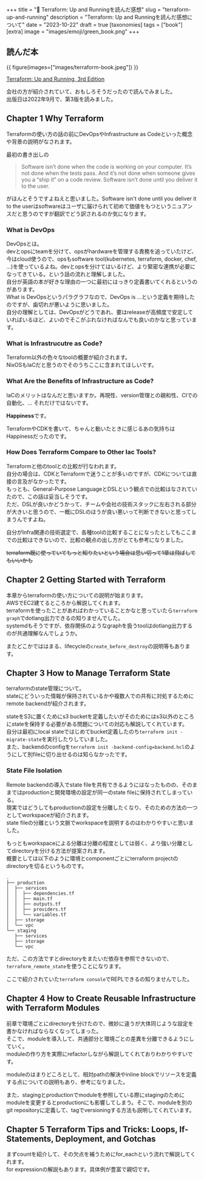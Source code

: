 +++
title = "📗 Terraform: Up and Runningを読んだ感想"
slug = "terraform-up-and-running"
description = "Terraform: Up and Runningを読んだ感想について"
date = "2023-10-22"
draft = true
[taxonomies]
tags = ["book"]
[extra]
image = "images/emoji/green_book.png"
+++

## 読んだ本

{{ figure(images=["images/terraform-book.jpeg"]) }}

[Terraform: Up and Running, 3rd Edition](https://learning.oreilly.com/library/view/terraform-up-and/9781098116736/)

会社の方が紹介されていて、おもしろそうだったので読んでみました。  
出版日は2022年9月で、第3版を読みました。


## Chapter 1 Why Terraform

Terraformの使い方の話の前にDevOpsやInfrastructure as Codeといった概念や背景の説明がなされます。

最初の書き出しの  

> Software isn’t done when the code is working on your computer. It’s not done when the tests pass. And it’s not done when someone gives you a “ship it” on a code review. Software isn’t done until you deliver it to the user.

がほんとそうですよねえと思いました。Software isn't done until you deliver it to the userはsoftwareはユーザに届けられて初めて価値をもつというニュアンスだと思うのですが翻訳でどう訳されるのか気になります。

### What is DevOps

DevOpsとは。  
devとopsにteamを分けて、opsがhardwareを管理する責務を追っていたけど、今はcloud使うので、opsもsoftware tool(kubernetes, terraform, docker, chef, ...)を使っているよね。devとopsを分けてはいるけど、より緊密な連携が必要になってきている。という話の流れと理解しました。  
自分が英語の本が好きな理由の一つに最初にはっきり定義書いてくれるというのがあります。  
What is DevOpsというパラグラフなので、DevOps is ...という定義を期待したのですが、歯切れが悪いように思いました。  
自分の理解としては、DevOpsがどうであれ、要はreleaseが高頻度で安定していればいるほど、よいのでそこがぶれなければなんでも良いのかなと思っています。

### What is Infrastrucutre as Code?

Terraform以外の色々なtoolの概要が紹介されます。  
NixOSもIaCだと思うのでそのうちここに含まれてほしいです。

### What Are the Benefits of Infrastructure as Code?

IaCのメリットはなんだと思いますか。再現性、version管理との親和性、CIでの自動化、... それだけではないです。

**Happiness**です。

TerraformやCDKを書いて、ちゃんと動いたときに感じるあの気持ちはHappinessだったのです。


### How Does Terraform Compare to Other Iac Tools?

Terraformと他のtoolとの比較が行なわれます。  
自分の場合は、CDKとTerraformで迷うことが多いのですが、CDKについては直接の言及がなかったです。  
もっとも、General-Purpose LanguageとDSLという観点での比較はなされていたので、この話は妥当しそうです。  
ただ、DSLが良いかどうかって、チームや会社の技術スタックに左右される部分が大きいと思うので、一概にDSLのほうが良い悪いって判断できないと思ってしまうんですよね。  

自分がInfra関連の技術選定で、各種toolの比較することになったとしてもここまでの比較はできないので、比較の観点の出し方がとても参考になりました。

~~terraform既に使っていてもっと知りたいという場合は思い切って1章は飛ばしてもいいかも~~


## Chapter 2 Getting Started with Terraform

本章からterraformの使い方についての説明が始まります。  
AWSでEC2建てるところから解説してくれます。  
terraformを使ったことがあればわかっていることかなと思っていたら`terraform graph`でdotlang出力できるの知りませんでした。  
systemdもそうですが、依存関係のようなgraphを扱うtoolはdotlang出力するのが共通理解なんでしょうか。  

またどこかでははまる、lifecycleの`create_before_destroy`の説明等もあります。


## Chapter 3 How to Manage Terraform State

terraformのstate管理について。  
stateにどういった情報が保持されているかや複数人での共有に対処するためにremote backendが紹介されます。  

stateをS3に置くためにs3 bucketを定義したいがそのためにはs3以外のところにstateを保持する必要がある問題についての対応も解説してくれています。  
自分は最初にlocal stateではじめてbucket定義したのち`terraform init -migrate-state`を実行したりしていました。  
また、backendのconfigを`terraform init -backend-config=backend.hcl`のようにして別fileに切り出せるのは知らなかったです。

### State File Isolation

Remote backendの導入でstate fileを共有できるようにはなったものの、そのままではproductionと開発環境の設定が同一のstate fileに保持されてしまっている。  
現実ではどうしてもproductionの設定を分離したくなり、そのための方法の一つとしてworkspaceが紹介されます。  
state fileの分離という文脈でworkspaceを説明するのはわかりやすいと思いました。 

もっともworkspaceによる分離は分離の程度としては弱く、より強い分離としてdirectoryを分ける方法が提案されます。  
概要としては以下のように環境とcomponentごとにterraform projectのdirectoryを切るというものです。  

```text
.
├── production
│  ├── services
│  │  ├── dependencies.tf
│  │  ├── main.tf
│  │  ├── outputs.tf
│  │  ├── providers.tf
│  │  └── variables.tf
│  ├── storage
│  └── vpc
└── staging
   ├── services
   ├── storage
   └── vpc
```

ただ、この方法ですとdirectoryをまたいだ依存を参照できないので、`terraform_remote_state`を使うことになります。

ここで紹介されていた`terraform console`でREPLできるの知りませんでした。


## Chapter 4 How to Create Reusable Infrastructure with Terraform Modules

前章で環境ごとにdirectoryを分けたので、微妙に違うが大体同じような設定を書かなければならなくなってしまった。  
そこで、moduleを導入して、共通部分と環境ごとの差異を分離できるようにしていく。  
moduleの作り方を実際にrefactorしながら解説してくれておりわかりやすいです。  

moduleのはまりどころとして、相対pathの解決やinline blockでリソースを定義する点についての説明もあり、参考になりました。  

また、stagingとproductionでmoduleを参照している際にstagingのためにmoduleを変更するとproductionにも影響してしまう。そこで、moduleを別のgit repositoryに定義して、tagでversioningする方法も説明してくれています。


## Chapter 5 Terraform Tips and Tricks: Loops, If-Statements, Deployment, and Gotchas

まずcountを紹介して、その欠点を補うためにfor_eachという流れで解説してくれます。  
for expressionの解説もあります。具体例が豊富で親切です。
